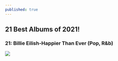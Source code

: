 ```yaml
---
published: true
---
```

## 21 Best Albums of 2021! 

### 21: Billie Eilish-Happier Than Ever (Pop, R&b)

![]({{site.baseurl}}/https://rateyourmusic.com/release/album/billie-eilish/happier-than-ever/buy/)
